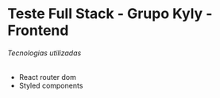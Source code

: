 
# Teste Full Stack - Grupo Kyly - Frontend


###### Tecnologias utilizadas
- React router dom
- Styled components

